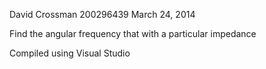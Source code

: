 David Crossman
200296439
March 24, 2014

Find the angular frequency that with a particular impedance

Compiled using Visual Studio